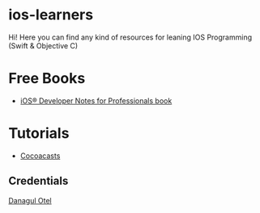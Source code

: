 # ios-learners
Hi!
Here you can find any kind of resources for leaning IOS Programming (Swift & Objective C)

# Free Books
* [iOS® Developer Notes for Professionals book](https://books.goalkicker.com/iOSBook/)

# Tutorials
* [Cocoacasts](https://cocoacasts.com)

## Credentials
[Danagul Otel](https://github.com/danchokobo)


